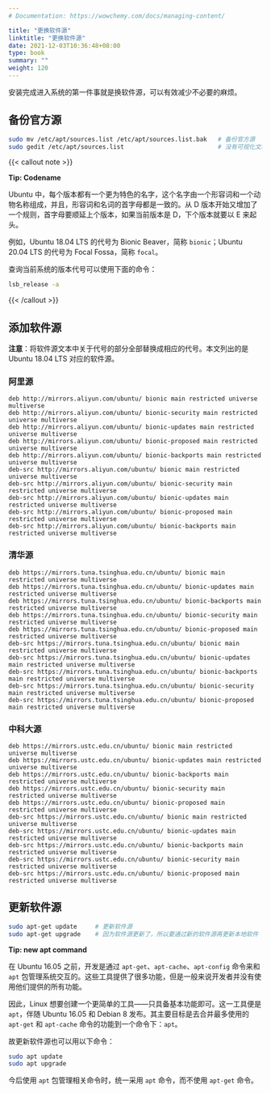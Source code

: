 ```yaml
---
# Documentation: https://wowchemy.com/docs/managing-content/

title: "更换软件源"
linktitle: "更换软件源"
date: 2021-12-03T10:36:48+08:00
type: book
summary: ""
weight: 120
---
```


<!--more-->

安装完成进入系统的第一件事就是换软件源，可以有效减少不必要的麻烦。

## 备份官方源

```bash
sudo mv /etc/apt/sources.list /etc/apt/sources.list.bak   # 备份官方源
sudo gedit /etc/apt/sources.list                          # 没有可视化文本编辑器的终端可以使用 vim
```

{{< callout note >}}

**Tip: Codename**

Ubuntu 中，每个版本都有一个更为特色的名字，这个名字由一个形容词和一个动物名称组成，并且，形容词和名词的首字母都是一致的。从 D 版本开始又增加了一个规则，首字母要顺延上个版本，如果当前版本是 D，下个版本就要以 E 来起头。

例如，Ubuntu 18.04 LTS 的代号为 Bionic Beaver，简称 `bionic`；Ubuntu 20.04 LTS 的代号为 Focal Fossa，简称 `focal`。

查询当前系统的版本代号可以使用下面的命令：

```bash
lsb_release -a
```

{{< /callout >}}

## 添加软件源

**注意**：将软件源文本中关于代号的部分全部替换成相应的代号。本文列出的是 Ubuntu 18.04 LTS 对应的软件源。

### 阿里源

```
deb http://mirrors.aliyun.com/ubuntu/ bionic main restricted universe multiverse
deb http://mirrors.aliyun.com/ubuntu/ bionic-security main restricted universe multiverse
deb http://mirrors.aliyun.com/ubuntu/ bionic-updates main restricted universe multiverse
deb http://mirrors.aliyun.com/ubuntu/ bionic-proposed main restricted universe multiverse
deb http://mirrors.aliyun.com/ubuntu/ bionic-backports main restricted universe multiverse
deb-src http://mirrors.aliyun.com/ubuntu/ bionic main restricted universe multiverse
deb-src http://mirrors.aliyun.com/ubuntu/ bionic-security main restricted universe multiverse
deb-src http://mirrors.aliyun.com/ubuntu/ bionic-updates main restricted universe multiverse
deb-src http://mirrors.aliyun.com/ubuntu/ bionic-proposed main restricted universe multiverse
deb-src http://mirrors.aliyun.com/ubuntu/ bionic-backports main restricted universe multiverse
```

### 清华源

```
deb https://mirrors.tuna.tsinghua.edu.cn/ubuntu/ bionic main restricted universe multiverse
deb https://mirrors.tuna.tsinghua.edu.cn/ubuntu/ bionic-updates main restricted universe multiverse
deb https://mirrors.tuna.tsinghua.edu.cn/ubuntu/ bionic-backports main restricted universe multiverse
deb https://mirrors.tuna.tsinghua.edu.cn/ubuntu/ bionic-security main restricted universe multiverse
deb https://mirrors.tuna.tsinghua.edu.cn/ubuntu/ bionic-proposed main restricted universe multiverse
deb-src https://mirrors.tuna.tsinghua.edu.cn/ubuntu/ bionic main restricted universe multiverse
deb-src https://mirrors.tuna.tsinghua.edu.cn/ubuntu/ bionic-updates main restricted universe multiverse
deb-src https://mirrors.tuna.tsinghua.edu.cn/ubuntu/ bionic-backports main restricted universe multiverse
deb-src https://mirrors.tuna.tsinghua.edu.cn/ubuntu/ bionic-security main restricted universe multiverse
deb-src https://mirrors.tuna.tsinghua.edu.cn/ubuntu/ bionic-proposed main restricted universe multiverse
```

### 中科大源

```
deb https://mirrors.ustc.edu.cn/ubuntu/ bionic main restricted universe multiverse
deb https://mirrors.ustc.edu.cn/ubuntu/ bionic-updates main restricted universe multiverse
deb https://mirrors.ustc.edu.cn/ubuntu/ bionic-backports main restricted universe multiverse
deb https://mirrors.ustc.edu.cn/ubuntu/ bionic-security main restricted universe multiverse
deb https://mirrors.ustc.edu.cn/ubuntu/ bionic-proposed main restricted universe multiverse
deb-src https://mirrors.ustc.edu.cn/ubuntu/ bionic main restricted universe multiverse
deb-src https://mirrors.ustc.edu.cn/ubuntu/ bionic-updates main restricted universe multiverse
deb-src https://mirrors.ustc.edu.cn/ubuntu/ bionic-backports main restricted universe multiverse
deb-src https://mirrors.ustc.edu.cn/ubuntu/ bionic-security main restricted universe multiverse
deb-src https://mirrors.ustc.edu.cn/ubuntu/ bionic-proposed main restricted universe multiverse
```

## 更新软件源

```bash
sudo apt-get update     # 更新软件源
sudo apt-get upgrade    # 因为软件源更新了，所以要通过新的软件源再更新本地软件
```

**Tip: new apt command**

在 Ubuntu 16.05 之前，开发是通过 `apt-get`、`apt-cache`、`apt-config` 命令来和 `apt` 包管理系统交互的。这些工具提供了很多功能，但是一般来说开发者并没有使用他们提供的所有功能。

因此，Linux 想要创建一个更简单的工具——只具备基本功能即可。这一工具便是 `apt`，伴随 Ubuntu 16.05 和 Debian 8 发布。其主要目标是去合并最多使用的 `apt-get` 和 `apt-cache` 命令的功能到一个命令下：`apt`。

故更新软件源也可以用以下命令：

```bash
sudo apt update
sudo apt upgrade
```

今后使用 `apt` 包管理相关命令时，统一采用 `apt` 命令，而不使用 `apt-get` 命令。